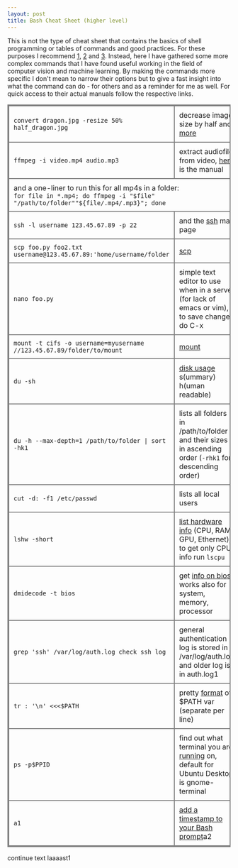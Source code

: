 ```yaml
---
layout: post
title: Bash Cheat Sheet (higher level) 
---
```


This is not the type of cheat sheet that contains the basics of shell programming or tables of commands and good practices. For these purposes I recommend [1](http://johnstowers.co.nz/pages/bash-cheat-sheet.html), [2](https://learncodethehardway.org/unix/bash_cheat_sheet.pdf) and [3](https://gist.github.com/LeCoupa/122b12050f5fb267e75f). 
Instead, here I have gathered some more complex commands that I have found useful working in the field of computer vision and machine learning. By making the commands more specific I don't mean to narrow their options but to give a fast insight into what the command can do - for others and as a reminder for me as well. For quick access to their actual manuals follow the respective links.

<font size="2">
<style>
table, th, td {
    border: 2px solid grey;
    border-collapse: collapse;
}
th, td {
    padding: 10px;
}
</style>
<table>
  <col width="67%">
  <col width="33%">
  <tr>
    <td><code>convert dragon.jpg -resize 50% half_dragon.jpg</code></td>
    <td>  decrease image size by half and <a href="http://www.imagemagick.org/Usage/resize/">more</a></td>
  </tr>
  <tr>
    <td><code>ffmpeg -i video.mp4 audio.mp3</code></td>
    <td>extract audiofile from video, <a href="http://ffmpeg.org/ffmpeg.html">here</a> is the manual</td>
  </tr>
  <tr>
    <td colspan="2">and a one-liner to run this for all mp4s in a folder:<br><code>for file in *.mp4; do ffmpeg -i "$file" "/path/to/folder""${file/.mp4/.mp3}"; done</code></td>
  </tr>
  <tr>
    <td><code>ssh -l username 123.45.67.89 -p 22</code></td>
    <td>and the <a href="https://linux.die.net/man/1/ssh">ssh</a> man page</td>
  </tr>
  <tr>
    <td><code>scp foo.py foo2.txt username@123.45.67.89:'home/username/folder</code></td>
    <td><a href="https://ss64.com/bash/scp.html">scp</a></td>
  </tr>
  <tr>
    <td><code>nano foo.py</code></td>
    <td>simple text editor to use when in a server (for lack of emacs or vim), to save changes do C-x</td>
  </tr>
  <tr>
    <td><code>mount -t cifs -o username=myusername //123.45.67.89/folder/to/mount</code></td>
    <td><a href="https://ss64.com/bash/mount.html">mount</a></td>
  </tr>
  <tr>
    <td><code>du -sh</code></td>
    <td><a href="https://linux.die.net/man/1/du">disk usage</a> s(ummary) h(uman readable)</td>
  </tr>
  <tr>
    <td><code>du -h --max-depth=1 /path/to/folder | sort -hk1</code></td>
    <td>lists all folders in /path/to/folder and their sizes in ascending order (<code>-rhk1</code> for descending order)</td>
  </tr>
  <tr>
    <td><code>cut -d: -f1 /etc/passwd</code></td>
    <td>lists all local users</td>
  </tr>
  <tr>
    <td><code>lshw -short</code></td>
    <td><a href="http://manpages.ubuntu.com/manpages/xenial/man1/lshw.1.html">list hardware info</a> (CPU, RAM, GPU, Ethernet), to get only CPU info run <code>lscpu</code></td>
  </tr>
  <tr>
    <td><code>dmidecode -t bios</code></td>
    <td>get <a href="https://linux.die.net/man/8/dmidecode">info on bios</a>, works also for system, memory, processor</td>
  </tr>
  <tr>
    <td><code>grep 'ssh' /var/log/auth.log check ssh log</code></td>
    <td>general authentication log is stored in /var/log/auth.log and older log is in auth.log1</td>
  </tr>
  <tr>
    <td><code>tr : '\n' <<<$PATH </code></td>
    <td>pretty <a href="https://ss64.com/bash/tr.html">format</a> of $PATH var (separate per line)</td>
  </tr>
  <tr>
    <td><code>ps -p$PPID</code></td>
    <td>find out what terminal you are <a href="https://ss64.com/bash/ps.html">running</a> on, default for Ubuntu Desktop is gnome-terminal</td>
  </tr>
  <tr>
    <td><code>a1</code></td>
    <td><a href="https://bneijt.nl/blog/post/add-a-timestamp-to-your-bash-prompt/">add a timestamp to your Bash prompt</a>a2</td>
  </tr>
</table>  
</font>



continue text laaaast1



